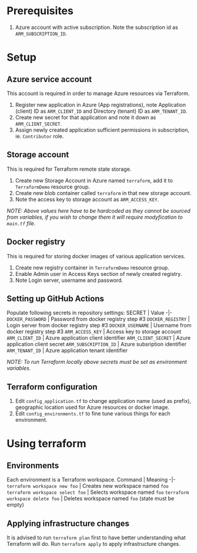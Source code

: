 # Prerequisites

1. Azure account with active subscription. Note the subscription id as `ARM_SUBSCRIPTION_ID`.

# Setup

## Azure service account
This account is required in order to manage Azure resources via Terraform.
1. Register new application in Azure (App registrations), note Application (client) ID as `ARM_CLIENT_ID` and Directory (tenant) ID as `ARM_TENANT_ID`.
2. Create new secret for that application and note it down as `ARM_CLIENT_SECRET`.
3. Assign newly created application sufficient permissions in subscription, ie. `Contributor` role.

## Storage account
This is required for Terraform remote state storage. 
1. Create new Storage Account in Azure named `terraform`, add it to `TerraformDemo` resource group.
2. Create new blob container called `terraform` in that new storage account.
3. Note the access key to storage account as `ARM_ACCESS_KEY`.

_NOTE: Above values here have to be hardcoded as they cannot be sourced from variables, if you wish to change them it will require modyfication to `main.tf` file._

## Docker registry
This is required for storing docker images of various application services.
1. Create new registry container in `TerraformDemo` resource group.
2. Enable Admin user in Access Keys section of newly created registry.
3. Note Login server, username and password.

## Setting up GitHub Actions
Populate following secrets in repository settings:
SECRET | Value
-|-
`DOCKER_PASSWORD` | Password from docker registry step #3
`DOCKER_REGISTRY` | Login server from docker registry step #3
`DOCKER_USERNAME` | Username from docker registry step #3
`ARM_ACCESS_KEY` | Access key to storage account
`ARM_CLIENT_ID` | Azure application client identifier
`ARM_CLIENT_SECRET` | Azure application client secret
`ARM_SUBSCRIPTION_ID` | Azure subsription identifier
`ARM_TENANT_ID` | Azure application tenant identifier

_NOTE: To run Terraform locally above secrets must be set as environment variables._

## Terraform configuration
1. Edit `config_application.tf` to change application name (used as prefix), geographic location used for Azure resources or docker image.
2. Edit `config_environments.tf` to fine tune various things for each environment.

# Using terraform

## Environments
Each environment is a Terraform workspace.
Command | Meaning
-|-
`terraform workspace new foo` | Creates new workspace named `foo`
`terraform workspace select foo` | Selects workspace named `foo`
`terraform workspace delete foo` | Deletes workspace named `foo` (state must be empty)

## Applying infrastructure changes
It is advised to run `terraform plan` first to have better understanding what Terraform will do. 
Run `terraform apply` to apply infrastructure changes.